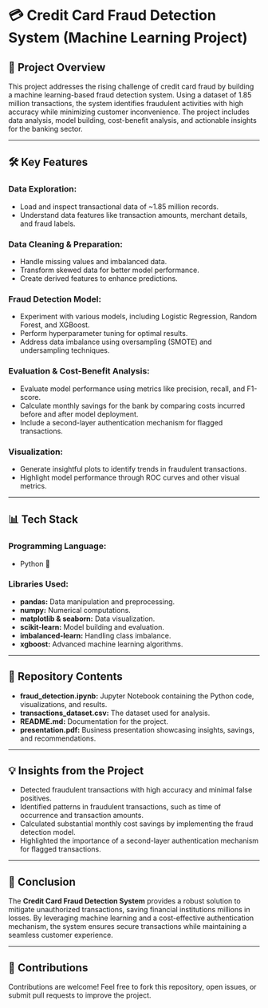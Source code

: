 # 💳 Credit Card Fraud Detection System (Machine Learning Project)

## 🚀 Project Overview
This project addresses the rising challenge of credit card fraud by building a machine learning-based fraud detection system. Using a dataset of 1.85 million transactions, the system identifies fraudulent activities with high accuracy while minimizing customer inconvenience. The project includes data analysis, model building, cost-benefit analysis, and actionable insights for the banking sector.

---

## 🛠️ Key Features
### Data Exploration:
- Load and inspect transactional data of ~1.85 million records.
- Understand data features like transaction amounts, merchant details, and fraud labels.

### Data Cleaning & Preparation:
- Handle missing values and imbalanced data.
- Transform skewed data for better model performance.
- Create derived features to enhance predictions.

### Fraud Detection Model:
- Experiment with various models, including Logistic Regression, Random Forest, and XGBoost.
- Perform hyperparameter tuning for optimal results.
- Address data imbalance using oversampling (SMOTE) and undersampling techniques.

### Evaluation & Cost-Benefit Analysis:
- Evaluate model performance using metrics like precision, recall, and F1-score.
- Calculate monthly savings for the bank by comparing costs incurred before and after model deployment.
- Include a second-layer authentication mechanism for flagged transactions.

### Visualization:
- Generate insightful plots to identify trends in fraudulent transactions.
- Highlight model performance through ROC curves and other visual metrics.

---

## 📊 Tech Stack
### Programming Language:
- Python 🐍

### Libraries Used:
- **pandas:** Data manipulation and preprocessing.
- **numpy:** Numerical computations.
- **matplotlib & seaborn:** Data visualization.
- **scikit-learn:** Model building and evaluation.
- **imbalanced-learn:** Handling class imbalance.
- **xgboost:** Advanced machine learning algorithms.

---

## 📁 Repository Contents
- **fraud_detection.ipynb:** Jupyter Notebook containing the Python code, visualizations, and results.
- **transactions_dataset.csv:** The dataset used for analysis.
- **README.md:** Documentation for the project.
- **presentation.pdf:** Business presentation showcasing insights, savings, and recommendations.

---

## 💡 Insights from the Project
- Detected fraudulent transactions with high accuracy and minimal false positives.
- Identified patterns in fraudulent transactions, such as time of occurrence and transaction amounts.
- Calculated substantial monthly cost savings by implementing the fraud detection model.
- Highlighted the importance of a second-layer authentication mechanism for flagged transactions.

---

## 🎯 Conclusion
The **Credit Card Fraud Detection System** provides a robust solution to mitigate unauthorized transactions, saving financial institutions millions in losses. By leveraging machine learning and a cost-effective authentication mechanism, the system ensures secure transactions while maintaining a seamless customer experience.

---

## 🤝 Contributions
Contributions are welcome! Feel free to fork this repository, open issues, or submit pull requests to improve the project.

